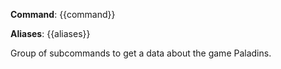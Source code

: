 **Command**: {{command}}

**Aliases**: {{aliases}}


Group of subcommands to get a data about the game Paladins.
